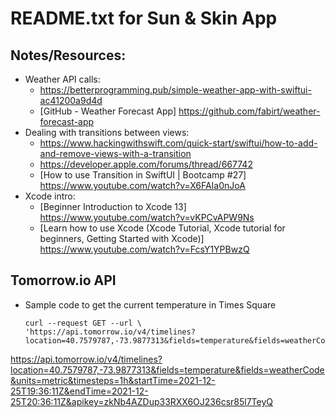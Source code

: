 #  README.txt for Sun & Skin App

## Notes/Resources:
- Weather API calls:
    - https://betterprogramming.pub/simple-weather-app-with-swiftui-ac41200a9d4d
    - [GitHub - Weather Forecast App] https://github.com/fabirt/weather-forecast-app
- Dealing with transitions between views:
    - https://www.hackingwithswift.com/quick-start/swiftui/how-to-add-and-remove-views-with-a-transition
    - https://developer.apple.com/forums/thread/667742
    - [How to use Transition in SwiftUI | Bootcamp #27] https://www.youtube.com/watch?v=X6FAIa0nJoA
- Xcode intro:
    - [Beginner Introduction to Xcode 13] https://www.youtube.com/watch?v=vKPCvAPW9Ns
    - [Learn how to use Xcode (Xcode Tutorial, Xcode tutorial for beginners, Getting Started with Xcode)] https://www.youtube.com/watch?v=FcsY1YPBwzQ

## Tomorrow.io API
- Sample code to get the current temperature in Times Square
    ```
    curl --request GET --url \
    'https://api.tomorrow.io/v4/timelines?location=40.7579787,-73.9877313&fields=temperature&fields=weatherCode&units=metric&timesteps=current&apikey=zkNb4AZDup33RXX6OJ236csr85l7TeyQ'
    ```
https://api.tomorrow.io/v4/timelines?location=40.7579787,-73.9877313&fields=temperature&fields=weatherCode&units=metric&timesteps=1h&startTime=2021-12-25T19:36:11Z&endTime=2021-12-25T20:36:11Z&apikey=zkNb4AZDup33RXX6OJ236csr85l7TeyQ

